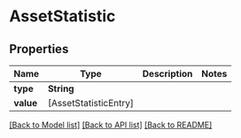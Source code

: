 # AssetStatistic

## Properties
Name | Type | Description | Notes
------------ | ------------- | ------------- | -------------
**type** | **String** |  | 
**value** | [AssetStatisticEntry] |  | 

[[Back to Model list]](../README.md#documentation-for-models) [[Back to API list]](../README.md#documentation-for-api-endpoints) [[Back to README]](../README.md)


